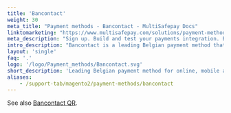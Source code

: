 ```yaml
---
title: 'Bancontact'
weight: 30
meta_title: "Payment methods - Bancontact - MultiSafepay Docs"
linktomarketing: "https://www.multisafepay.com/solutions/payment-methods/bancontact"
meta_description: "Sign up. Build and test your payments integration. Explore our products and services. Use our API Reference, SDKs, and wrappers. Get support."
intro_description: "Bancontact is a leading Belgian payment method that supports online, mobile app, and POS payments. Bancontact is a household name and supported by over 80% of Belgian webshops."
layout: 'single'
faq: '.'
logo: '/logo/Payment_methods/Bancontact.svg'
short_description: 'Leading Belgian payment method for online, mobile app, and POS payments.'
aliases: 
    - /support-tab/magento2/payment-methods/bancontact
---
```

See also [Bancontact QR](/payment-methods/banks/bancontact-qr/).